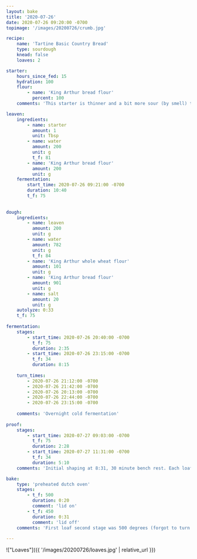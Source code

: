 ```yaml
--- 
layout: bake
title: '2020-07-26'
date: 2020-07-26 09:20:00 -0700
topimage: '/images/20200726/crumb.jpg'

recipe:
    name: 'Tartine Basic Country Bread'
    type: sourdough
    knead: false
    loaves: 2

starter:
    hours_since_fed: 15
    hydration: 100
    flour:
        - name: 'King Arthur bread flour'
          percent: 100
    comments: 'This starter is thinner and a bit more sour (by smell) than previous batches.'

leaven:
    ingredients:
        - name: starter
          amount: 1
          unit: Tbsp
        - name: water
          amount: 200
          unit: g
          t_f: 81
        - name: 'King Arthur bread flour'
          amount: 200
          unit: g
    fermentation:
        start_time: 2020-07-26 09:21:00 -0700
        duration: 10:40
        t_f: 75
    
        
dough:
    ingredients:
        - name: leaven
          amount: 200
          unit: g
        - name: water
          amount: 782
          unit: g
          t_f: 84
        - name: 'King Arthur whole wheat flour'
          amount: 101
          unit: g
        - name: 'King Arthur bread flour'
          amount: 901
          unit: g
        - name: salt
          amount: 20
          unit: g
    autolyze: 0:33
    t_f: 75
    
fermentation:
    stages:
        - start_time: 2020-07-26 20:40:00 -0700
          t_f: 75
          duration: 2:35
        - start_time: 2020-07-26 23:15:00 -0700
          t_f: 34
          duration: 8:15
    
    turn_times:
        - 2020-07-26 21:12:00 -0700
        - 2020-07-26 21:42:00 -0700
        - 2020-07-26 20:13:00 -0700
        - 2020-07-26 22:44:00 -0700
        - 2020-07-26 23:15:00 -0700
        
    comments: 'Overnight cold fermentation'
      
proof:
    stages:
        - start_time: 2020-07-27 09:03:00 -0700
          t_f: 75
          duration: 2:28
        - start_time: 2020-07-27 11:31:00 -0700
          t_f: 34
          duration: 5:10
    comments: 'Initial shaping at 8:31, 30 minute bench rest. Each loaf brought out about 10 minutes before baking.'

bake:
    type: 'preheated dutch oven'
    stages:
        - t_f: 500
          duration: 0:20
          comment: 'lid on'
        - t_f: 450
          duration: 0:31
          comment: 'lid off'
    comments: 'First loaf second stage was 500 degrees (forgot to turn down temperature). Browned a lot more.'
    
---
```


!["Loaves"]({{ '/images/20200726/loaves.jpg' | relative_url }})

